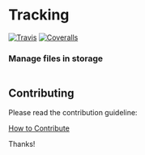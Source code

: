# Tracking

[![Travis](https://img.shields.io/travis/datahq/filemanager/master.svg)](https://travis-ci.org/datahq/filemanager)
[![Coveralls](http://img.shields.io/coveralls/datahq/filemanager.svg?branch=master)](https://coveralls.io/r/datahq/filemanager?branch=master)

### Manage files in storage

```python
```

## Contributing

Please read the contribution guideline:

[How to Contribute](CONTRIBUTING.md)

Thanks!
